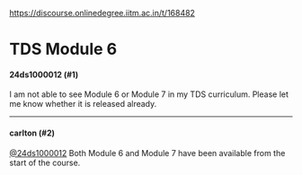https://discourse.onlinedegree.iitm.ac.in/t/168482

<html><head><meta charset='utf-8'><title>TDS Module 6</title></head><body>
<h1>TDS Module 6</h1>
<h4>24ds1000012 (#1)</h4>
<p>I am not able to see Module 6 or Module 7 in my TDS curriculum. Please let me know whether it is released already.</p><hr>

<h4>carlton (#2)</h4>
<p><a class="mention" href="/u/24ds1000012">@24ds1000012</a> Both Module 6 and Module 7 have been available from the start of the course.